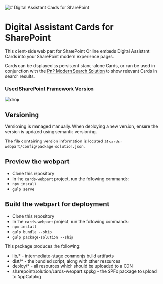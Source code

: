 ![# Digital Assistant Cards for SharePoint](https://www.adenin.com/assets/images/identity/Logo_adenin.svg)

# Digital Assistant Cards for SharePoint

This client-side web part for SharePoint Online embeds Digital Assistant Cards into your SharePoint modern experience pages.

Cards can be displayed as persistent stand-alone Cards, or can be used in conjunction with the [PnP Modern Search Solution](https://github.com/microsoft-search/pnp-modern-search) to show relevant Cards in search results.

### Used SharePoint Framework Version 

![drop](https://img.shields.io/badge/version-1.10.0-blue.svg)

## Versioning

Versioning is managed manually. When deploying a new version, ensure the version is updated using semantic versioning.

The file containing version information is located at `cards-webpart/config/package-solution.json`.

## Preview the webpart

* Clone this repository
* In the `cards-webpart` project, run the following commands:
* `npm install`
* `gulp serve`
  
## Build the webpart for deployment

* Clone this repository
* In the `cards-webpart` project, run the following commands:
* `npm install`
* `gulp bundle --ship`
* `gulp package-solution --ship`

This package produces the following:

* lib/* - intermediate-stage commonjs build artifacts
* dist/* - the bundled script, along with other resources
* deploy/* - all resources which should be uploaded to a CDN
* sharepoint/solution/cards-webpart.sppkg - the SPFx package to upload to AppCatalog